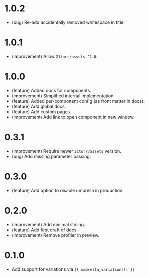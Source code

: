 1.0.2
=====

*   (bug) Re-add accidentally removed whitespace in title.


1.0.1
=====

*   (improvement) Allow `21torr/assets ^2.0`.


1.0.0
=====

*   (feature) Added docs for components.
*   (improvement) Simplified internal implementation.
*   (feature) Added per-component config (as front matter in docs).
*   (feature) Add global docs.
*   (feature) Add custom pages.
*   (improvement) Add link to open component in new window.


0.3.1
=====

*   (improvement) Require newer `21torr/assets` version.
*   (bug) Add missing parameter passing.


0.3.0
=====

*   (feature) Add option to disable umbrella in production.


0.2.0
=====

*   (improvement) Add minimal styling.
*   (feature) Add first draft of docs.
*   (improvement) Remove profiler in preview.


0.1.0
=====

*   Add support for variations via `{{ umbrella_variations() }}`
